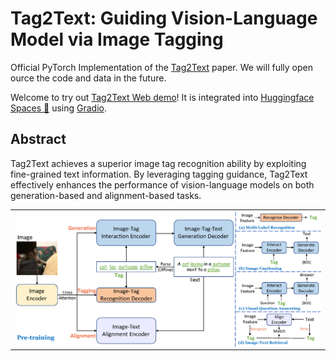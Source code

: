 # Tag2Text: Guiding Vision-Language Model via Image Tagging

Official PyTorch Implementation of the <a href="">Tag2Text</a> paper. We will fully open ource the code and data in the future.

Welcome to try out [Tag2Text Web demo](https://huggingface.co/spaces/xinyu1205/Tag2Text)! It is integrated into [Huggingface Spaces 🤗](https://huggingface.co/spaces) using [Gradio](https://github.com/gradio-app/gradio). 


## Abstract

Tag2Text achieves a superior image tag recognition ability by exploiting fine-grained text information. By leveraging tagging guidance, Tag2Text effectively enhances the performance of vision-language models on both generation-based and alignment-based tasks.

<p align="center">
 <table class="tg">
  <tr>
    <td class="tg-c3ow"><img src="framework.png" align="center" width="800" ></td>
  </tr>
</table>
</p>






